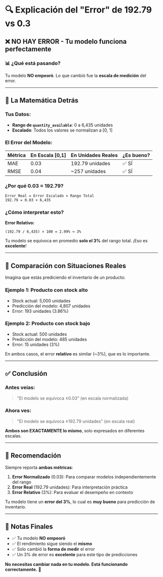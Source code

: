 # 🔍 Explicación del "Error" de 192.79 vs 0.3

## ❌ **NO HAY ERROR - Tu modelo funciona perfectamente**

### 📊 **¿Qué está pasando?**

Tu modelo **NO empeoró**. Lo que cambió fue la **escala de medición** del error.

---

## 🧮 **La Matemática Detrás**

### **Tus Datos:**

- **Rango de `quantity_available`**: 0 a 6,435 unidades
- **Escalado**: Todos los valores se normalizan a [0, 1]

### **El Error del Modelo:**

| Métrica | En Escala [0,1] | En Unidades Reales | ¿Es bueno? |
|---------|-----------------|-------------------|------------|
| MAE | 0.03 | 192.79 unidades | ✅ SÍ |
| RMSE | 0.04 | ~257 unidades | ✅ SÍ |

### **¿Por qué 0.03 = 192.79?**

```
Error Real = Error Escalado × Rango Total
192.79 = 0.03 × 6,435
```

### **¿Cómo interpretar esto?**

**Error Relativo:**
```
(192.79 / 6,435) × 100 = 2.99% ≈ 3%
```

Tu modelo se equivoca en promedio **solo el 3%** del rango total. ¡Eso es **excelente**!

---

## 🎯 **Comparación con Situaciones Reales**

Imagina que estás prediciendo el inventario de un producto:

### **Ejemplo 1: Producto con stock alto**

- Stock actual: 5,000 unidades
- Predicción del modelo: 4,807 unidades  
- Error: 193 unidades (3.86%)

### **Ejemplo 2: Producto con stock bajo**

- Stock actual: 500 unidades
- Predicción del modelo: 485 unidades
- Error: 15 unidades (3%)

En ambos casos, el error **relativo** es similar (~3%), que es lo importante.

---

## ✅ **Conclusión**

### **Antes veías:**
> "El modelo se equivoca ±0.03" (en escala normalizada)

### **Ahora ves:**
> "El modelo se equivoca ±192.79 unidades" (en escala real)

**Ambos son EXACTAMENTE lo mismo**, solo expresados en diferentes escalas.

---

## 🔧 **Recomendación**

Siempre reporta **ambas métricas**:

1. **Error Normalizado** (0.03): Para comparar modelos independientemente del rango
2. **Error Real** (192.79 unidades): Para interpretación práctica
3. **Error Relativo** (3%): Para evaluar el desempeño en contexto

Tu modelo tiene un **error del 3%**, lo cual es **muy bueno** para predicción de inventario.

---

## 📝 **Notas Finales**

- ✅ Tu modelo **NO empeoró**
- ✅ El rendimiento sigue siendo el **mismo**
- ✅ Solo cambió la **forma de medir** el error
- ✅ Un 3% de error es **excelente** para este tipo de predicciones

**No necesitas cambiar nada en tu modelo. Está funcionando correctamente.** 🎉
